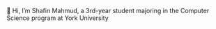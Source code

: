  👋 Hi, I’m Shafin Mahmud, a 3rd-year student majoring in the Computer Science program at York University
<!---
- 👀 Currently, I’m the Technical Director of Computing Students Hub(CSHub), a club at York University for tech enthusiasts.
I am also responsible for developing and maintaining CSHub’s website with a significant focus on Web Design and front-end development.
Moreover, I am the Webmaster of Club Infinity, a club at York University for Mathematics enthusiasts.

- Technical Skills: 
> Languages: Python, JavaScript, Java, C, HTML, CSS, SQL

> Tools & Frameworks: Chart.js, Git, Bootstrap, Microsoft Office Suite, Jenkins, AOS, WordPress, Twilio
  
- 🌱 I’m currently learning React to enhance my web development skills.


ShafinMahmudCS/ShafinMahmudCS is a ✨ special ✨ repository because its `README.md` (this file) appears on your GitHub profile.
You can click the Preview link to take a look at your changes.
--->

